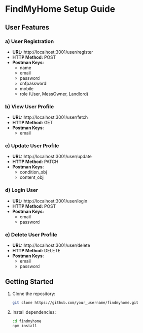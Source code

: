 # FindMyHome Setup Guide

## User Features

### a) User Registration

- **URL:** http://localhost:3001/user/register
- **HTTP Method:** POST
- **Postman Keys:**
  - name
  - email
  - password
  - cnfpassword
  - mobile
  - role (User, MessOwner, Landlord)

### b) View User Profile

- **URL:** http://localhost:3001/user/fetch
- **HTTP Method:** GET
- **Postman Keys:**
  - email

### c) Update User Profile

- **URL:** http://localhost:3001/user/update
- **HTTP Method:** PATCH
- **Postman Keys:**
  - condition_obj
  - content_obj

### d) Login User

- **URL:** http://localhost:3001/user/login
- **HTTP Method:** POST
- **Postman Keys:**
  - email
  - password

### e) Delete User Profile

- **URL:** http://localhost:3001/user/delete
- **HTTP Method:** DELETE
- **Postman Keys:**
  - email
  - password

## Getting Started

1. Clone the repository:

   ```bash
   git clone https://github.com/your_username/findmyhome.git

2. Install dependencies:
   ```bash
   cd findmyhome
   npm install
